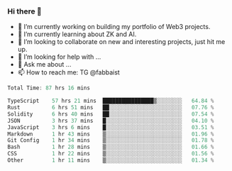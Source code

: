 ### Hi there 👋

- 🔭 I’m currently working on building my portfolio of Web3 projects. 
- 🌱 I’m currently learning about ZK and AI.
- 👯 I’m looking to collaborate on new and interesting projects, just hit me up. 
- 🤔 I’m looking for help with ... 
- 💬 Ask me about ...
- 📫 How to reach me: TG @fabbaist

<!--
**fabbaisteth/fabbaisteth** is a ✨ _special_ ✨ repository because its `README.md` (this file) appears on your GitHub profile.

Here are some ideas to get you started:

- 🔭 I’m currently working on ...
- 🌱 I’m currently learning ...
- 👯 I’m looking to collaborate on ...
- 🤔 I’m looking for help with ...
- 💬 Ask me about ...
- 📫 How to reach me: ...
- 😄 Pronouns: ...
- ⚡ Fun fact: ...
-->

<!--START_SECTION:waka-->

```rust
Total Time: 87 hrs 16 mins

TypeScript    57 hrs 21 mins  ████████████████▒░░░░░░░░   64.84 %
Rust          6 hrs 51 mins   ██░░░░░░░░░░░░░░░░░░░░░░░   07.76 %
Solidity      6 hrs 40 mins   ██░░░░░░░░░░░░░░░░░░░░░░░   07.54 %
JSON          3 hrs 37 mins   █░░░░░░░░░░░░░░░░░░░░░░░░   04.10 %
JavaScript    3 hrs 6 mins    █░░░░░░░░░░░░░░░░░░░░░░░░   03.51 %
Markdown      1 hr 43 mins    ▒░░░░░░░░░░░░░░░░░░░░░░░░   01.96 %
Git Config    1 hr 34 mins    ▒░░░░░░░░░░░░░░░░░░░░░░░░   01.78 %
Bash          1 hr 28 mins    ▒░░░░░░░░░░░░░░░░░░░░░░░░   01.66 %
CSS           1 hr 22 mins    ▒░░░░░░░░░░░░░░░░░░░░░░░░   01.56 %
Other         1 hr 11 mins    ▒░░░░░░░░░░░░░░░░░░░░░░░░   01.34 %
```

<!--END_SECTION:waka-->
